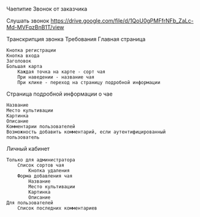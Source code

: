 Чаепитие
Звонок от заказчика

Слушать звонок
https://drive.google.com/file/d/1QoU0gPMFfrNFb_ZaLc-Md-MVFqzBnB1T/view

Транскрипция звонка
Требования
Главная страница

    Кнопка регистрации
    Кнопка входа
    Заголовок
    Большая карта
        Каждая точка на карте - сорт чая
        При наведении - название чая
        При клике - переход на страницу подробной информации

Страница подробной информации о чае

    Название
    Место культивации
    Картинка
    Описание
    Комментарии пользователей
    Возможность добавить комментарий, если аутентифицированный пользователь

Личный кабинет

    Только для администратора
        Список сортов чая
            Кнопка удаления
        Форма добавления чая
            Название
            Место культивации
            Картинка
            Описание
    Для пользователей
        Список последних комментариев
